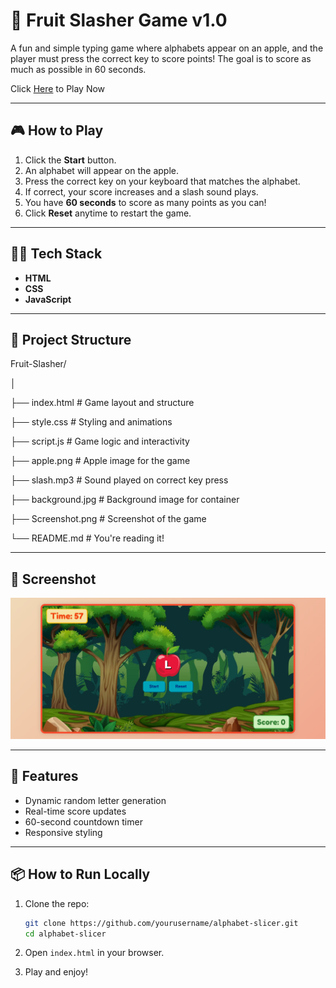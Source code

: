 # 🍎 Fruit Slasher Game v1.0

A fun and simple typing game where alphabets appear on an apple, and the player must press the correct key to score points! The goal is to score as much as possible in 60 seconds.

Click [Here](https://mohammadzaid07.github.io/Fruit-Slasher/) to Play Now

---

## 🎮 How to Play

1. Click the **Start** button.
2. An alphabet will appear on the apple.
3. Press the correct key on your keyboard that matches the alphabet.
4. If correct, your score increases and a slash sound plays.
5. You have **60 seconds** to score as many points as you can!
6. Click **Reset** anytime to restart the game.

---

## 🧑‍💻 Tech Stack

- **HTML**
- **CSS**
- **JavaScript**

---

## 📂 Project Structure

Fruit-Slasher/

│

├── index.html         # Game layout and structure

├── style.css          # Styling and animations

├── script.js          # Game logic and interactivity

├── apple.png          # Apple image for the game

├── slash.mp3          # Sound played on correct key press

├── background.jpg     # Background image for container

├── Screenshot.png     # Screenshot of the game

└── README.md          # You're reading it!

---

## 📸 Screenshot

![Game Screenshot](Screenshot.png)

---

## 🚀 Features

- Dynamic random letter generation
- Real-time score updates
- 60-second countdown timer
- Responsive styling

---

## 📦 How to Run Locally

1. Clone the repo:

   ```bash
   git clone https://github.com/yourusername/alphabet-slicer.git
   cd alphabet-slicer
   ```
2. Open `index.html` in your browser.
3. Play and enjoy!
